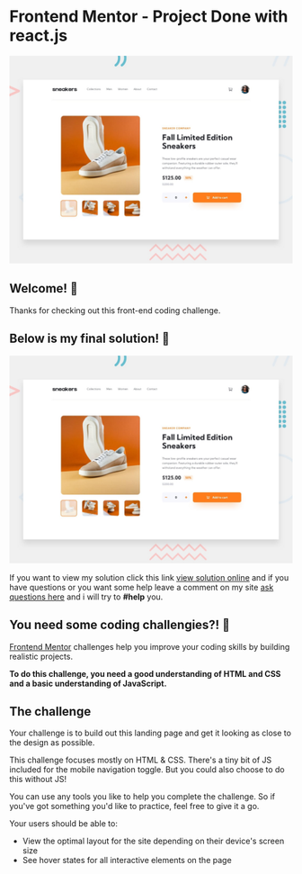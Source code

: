 # Frontend Mentor - Project Done with react.js 

![Design preview for the ecommerce product  page coding challenge](src/assets/desktop-preview.jpg)

## Welcome! 👋

Thanks for checking out this front-end coding challenge.
## Below is my final solution! 👋
![My solution in mockup view](src/assets/desktop-preview.jpg)

If you want to view my solution click this link [view solution online](https://e-onlinestore.pages.dev/) and if you have questions or you want some help leave a comment on my site [ask questions here](https://masiko-d.pages.pages.dev)  and i will try to **#help** you.


## You need some coding challengies?! 👋
[Frontend Mentor](https://www.frontendmentor.io) challenges help you improve your coding skills by building realistic projects.
  



  
**To do this challenge, you need a good understanding of HTML and CSS and a basic understanding of JavaScript.**

## The challenge

Your challenge is to build out this landing page and get it looking as close to the design as possible.

This challenge focuses mostly on HTML & CSS. There's a tiny bit of JS included for the mobile navigation toggle. But you could also choose to do this without JS!

You can use any tools you like to help you complete the challenge. So if you've got something you'd like to practice, feel free to give it a go.

Your users should be able to:

- View the optimal layout for the site depending on their device's screen size
- See hover states for all interactive elements on the page
